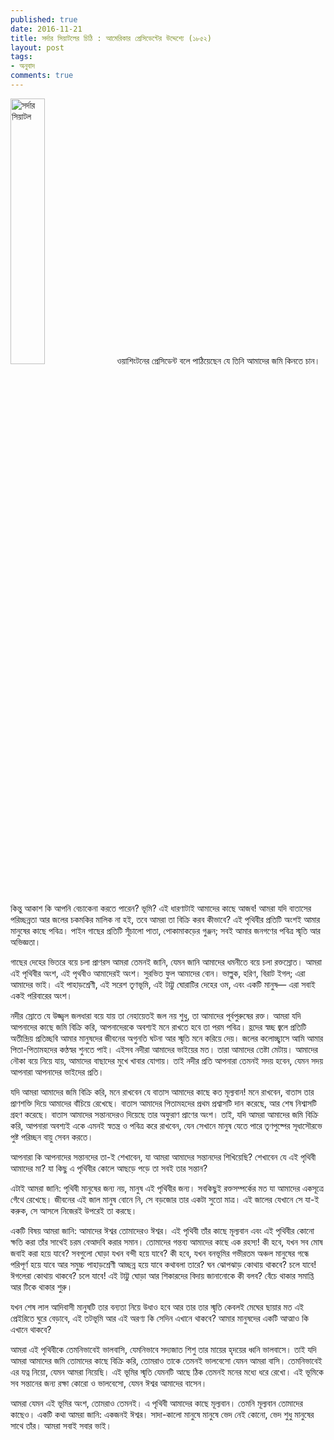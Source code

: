```yaml
---
published: true
date: 2016-11-21
title: সর্দার সিয়াটলের চিঠি : আমেরিকার প্রেসিডেন্টের উদ্দেশ্যে (১৮৫২)
layout: post
tags:
- অনুবাদ
comments: true
---
```

<img style="width:33%; height:auto; text-align: left;" src="http://utsargo.github.io/images/Chief_seattle.jpg" alt="সর্দার সিয়াটল"/>
ওয়াশিংটনের প্রেসিডেন্ট বলে পাঠিয়েছেন যে তিনি আমাদের জমি কিনতে চান। কিন্তু আকাশ কি আপনি বেচাকেনা করতে পারেন? ভূমি? এই ধারণাটাই আমাদের কাছে আজব! আমরা যদি বাতাসের পরিচ্ছন্নতা আর জলের চকমকির মালিক না হই, তবে আমরা তা বিক্রি করব কীভাবে? এই পৃথিবীর প্রতিটি অংশই আমার মানুষের কাছে পবিত্র। পাইন গাছের প্রতিটি সূঁচালো পাতা, পোকামাকড়ের গুঞ্জন; সবই আমার জনগণের পবিত্র স্মৃতি আর অভিজ্ঞতা।

গাছের দেহের ভিতরে বয়ে চলা প্রাণরস আমরা তেমনই জানি, যেমন জানি আমাদের ধমনীতে বয়ে চলা রক্তস্রোত। আমরা এই পৃথিবীর অংশ, এই পৃথবীও আমাদেরই অংশ। সুরভিত ফুল আমাদের বোন। ভাল্লুক, হরিণ, বিরাট ইগল; এরা আমাদের ভাই। এই পাহাড়শ্রেণী, এই সরেশ তৃণভূমি, এই টাট্টু ঘোরাটির দেহের ওম,  এবং একটি মানুষ— এরা সবাই একই পরিবারের অংশ।

নদীর স্রোতে যে উজ্জ্বল জলধারা বয়ে যায় তা নেহায়েতই জল নয় শুধু, তা আমাদের পূর্বপুরুষের রক্ত। আমরা যদি আপনাদের কাছে জমি বিক্রি করি, আপনাদেরকে অবশ্যই মনে রাখতে হবে তা পরম পবিত্র। হ্রদের স্বচ্ছ জ্বলে প্রতিটি অতীন্দ্রিয় প্রতিচ্ছবি আমার মানুষদের জীবনের অগুনতি ঘটনা আর স্মৃতি মনে করিয়ে দেয়। জলের কলোচ্ছ্বাসে আমি আমার পিতা-পিতামহদের কণ্ঠস্বর শুনতে পাই। এইসব নদীরা আমাদের ভাইয়ের মত। তারা আমাদের তেষ্টা মেটায়। আমাদের নৌকা বয়ে নিয়ে যায়, আমাদের বাছাদের মুখে খাবার যোগায়। তাই নদীর প্রতি আপনারা তেমনই সদয় হবেন, যেমন সদয় আপনারা আপনাদের ভাইদের প্রতি।

যদি আমরা আমাদের জমি বিক্রি করি, মনে রাখবেন যে বাতাস আমাদের কাছে কত মূল্যবান! মনে রাখবেন, বাতাস তার প্রাণশক্তি দিয়ে আমাদের বাঁচিয়ে রেখেছে। বাতাস আমাদের পিতামহদের প্রথম প্রশ্বাসটি দান করেছে, আর শেষ নিশ্বাসটি গ্রহণ করেছে। বাতাস আমাদের সন্তানদেরও দিয়েছে তার অফুরাণ প্রাণের অংশ। তাই, যদি আমরা আমাদের জমি বিক্রি করি, আপনারা অবশ্যই একে এমনই স্বতন্ত্র ও পবিত্র করে রাখবেন, যেন সেখানে মানুষ যেতে পারে তৃণপুষ্পের সূধাসৌরভে পুষ্ট পরিচ্ছন বায়ু সেবন করতে।

আপনারা কি আপনাদের সন্তানদের তা-ই শেখাবেন, যা আমরা আমাদের সন্তানদের শিখিয়েছি? শেখাবেন যে এই পৃথিবী আমাদের মা? যা কিছু এ পৃথিবীর কোলে আছড়ে পড়ে তা সবই তার সন্তান?

এটাই আমরা জানি: পৃথিবী মানুষের জন্য নয়, মানুষ এই পৃথিবীর জন্য। সবকিছুই রক্তসম্পর্কের মত যা আমাদের একসূত্রে গেঁথে রেখেছে। জীবনের এই জাল মানুষ বোনে নি, সে বড়জোর তার একটা সুতো মাত্র। এই জালের যেখানে সে যা-ই করুক, সে আসলে নিজেরই উপরেই তা করছে।

একটি বিষয় আমরা জানি: আমাদের ঈশ্বর তোমাদেরও ঈশ্বর। এই পৃথিবী তাঁর কাছে মূল্যবান এবং এই পৃথিবীর কোনো ক্ষতি করা তাঁর সাথেই চরম বেআদবি করার সমান। তোমাদের গন্তব্য আমাদের কাছে এক রহস্য! কী হবে, যখন সব মোষ জবাই করা হয়ে যাবে? সবগুলো ঘোড়া যখন বন্দী হয়ে যাবে? কী হবে, যখন বনভূমির গভীরতম অঞ্চল মানুষের গন্ধে পরিপূর্ণ হয়ে যাবে আর সমুচ্চ পাহাড়শ্রেণী আচ্ছন্ন হয়ে যাবে কথাবলা তারে? ঘন ঝোপঝাড় কোথায় থাকবে? চলে যাবে! ঈগলেরা কোথায় থাকবে? চলে যাবে! এই টাট্টু ঘোড়া আর শিকারদের বিদায় জানানোকে কী বলব? বেঁচে থাকার সমাপ্তি আর টিকে থাকার শুরু।

যখন শেষ লাল আদিবাসী মানুষটি তার বন্যতা নিয়ে উধাও হবে আর তার তার স্মৃতি কেবলই মেঘের ছায়ার মত এই প্রেইরিতে ঘুরে বেড়াবে, এই তটভূমি আর এই অরণ্য কি সেদিন এখানে থাকবে? আমার মানুষদের একটি আত্মাও কি এখানে থাকবে?

আমরা এই পৃথিবীকে তেমনিভাবেই ভালবাসি, যেমনিভাবে সদ্যজাত শিশু তার মায়ের হৃদয়ের ধ্বনি ভালবাসে। তাই যদি আমরা আমাদের জমি তোমাদের কাছে বিক্রি করি, তোমরাও তাকে তেমনই ভালবেসো যেমন আমরা বাসি। তেমনিভাবেই এর যত্ন নিয়ো, যেমন আমরা নিয়েছি। এই ভূমির স্মৃতি যেমনটি আছে ঠিক তেমনই মনের মধ্যে ধরে রেখো। এই ভূমিকে সব সন্তানের জন্য রক্ষা কোরো ও ভালবেসো, যেমন ঈশ্বর আমাদের বাসেন।

আমরা যেমন এই ভূমির অংশ, তোমরাও তেমনই। এ পৃথিবী আমাদের কাছে মূল্যবান। তেমনি মূল্যবান তোমাদের কাছেও। একটি কথা আমরা জানি: একজনই ঈশ্বর। সাদা-কালো মানুষে মানুষে ভেদ নেই কোনো, ভেদ শুধু মানুষের সাথে তাঁর। আমরা সবাই সবার ভাই।
